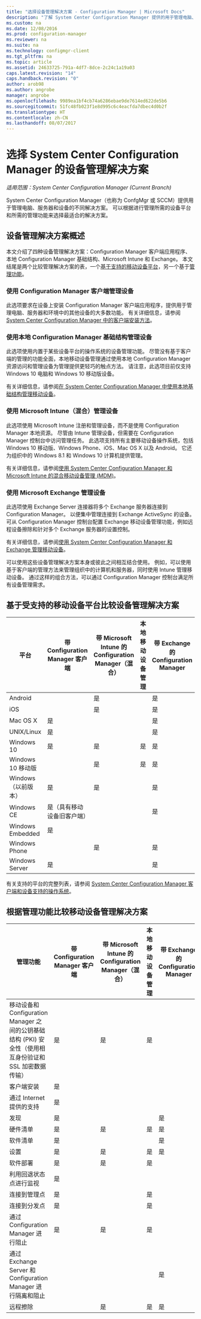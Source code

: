 ```yaml
---
title: "选择设备管理解决方案 - Configuration Manager | Microsoft Docs"
description: "了解 System Center Configuration Manager 提供的用于管理电脑、服务器和设备的解决方案。"
ms.custom: na
ms.date: 12/08/2016
ms.prod: configuration-manager
ms.reviewer: na
ms.suite: na
ms.technology: configmgr-client
ms.tgt_pltfrm: na
ms.topic: article
ms.assetid: 24633725-791a-4df7-8dce-2c24c1a19a03
caps.latest.revision: "14"
caps.handback.revision: "0"
author: arob98
ms.author: angrobe
manager: angrobe
ms.openlocfilehash: 9989ea1bf4cb74a6286ebae9de7614ed622de5b6
ms.sourcegitcommit: 51fc48fb023f1e8d995c6c4eacfda7dbec4d0b2f
ms.translationtype: HT
ms.contentlocale: zh-CN
ms.lasthandoff: 08/07/2017
---
```

# <a name="choose-a-device-management-solution-for-system-center-configuration-manager"></a>选择 System Center Configuration Manager 的设备管理解决方案

*适用范围：System Center Configuration Manager (Current Branch)*

System Center Configuration Manager（也称为 ConfgMgr 或 SCCM）提供用于管理电脑、服务器和设备的不同解决方案。 可以根据进行管理所需的设备平台和所需的管理功能来选择最适合的解决方案。  


##  <a name="overview-of-device-management-solutions"></a>设备管理解决方案概述  
 本文介绍了四种设备管理解决方案：Configuration Manager 客户端应用程序、本地 Configuration Manager 基础结构、Microsoft Intune 和 Exchange。 本文结尾是两个比较管理解决方案的表，一个[基于支持的移动设备平台](#compare-device-management-solutions-based-on-supported-mobile-device-platforms)，另一个基于[管理功能](#compare-mobile-device-management-solutions-based-on-management-functionality)。


###  <a name="manage-devices-with-the-configuration-manager-client"></a>使用 Configuration Manager 客户端管理设备  

此选项要求在设备上安装 Configuration Manager 客户端应用程序，提供用于管理电脑、服务器和环境中的其他设备的大多数功能。 有关详细信息，请参阅 [System Center Configuration Manager 中的客户端安装方法](/sccm/core/clients/deploy/plan/client-installation-methods)。  

###  <a name="manage-devices-with-on-premises-configuration-manager-infrastructure"></a>使用本地 Configuration Manager 基础结构管理设备  

此选项使用内置于某些设备平台的操作系统的设备管理功能。 尽管没有基于客户端的管理的功能全面，本地移动设备管理通过使用本地 Configuration Manager 资源访问和管理设备为管理提供更轻巧的触点方法。 请注意，此选项目前仅支持 Windows 10 电脑和 Windows 10 移动版设备。  

有关详细信息，请参阅[在 System Center Configuration Manager 中使用本地基础结构管理移动设备](../../mdm/understand/manage-mobile-devices-with-on-premises-infrastructure.md)。  

###  <a name="manage-devices-with-microsoft-intune-hybrid"></a>使用 Microsoft Intune（混合）管理设备  

此选项使用 Microsoft Intune 注册和管理设备，而不是使用 Configuration Manager 本地资源。 尽管由 Intune 管理设备，但需要在 Configuration Manager 控制台中访问管理任务。 此选项支持所有主要移动设备操作系统，包括 Windows 10 移动版、Windows Phone、iOS、Mac OS X 以及 Android。 它还为组织中的 Windows 8.1 和 Windows 10 计算机提供管理。  

有关详细信息，请参阅[使用 System Center Configuration Manager 和 Microsoft Intune 的混合移动设备管理 (MDM)](../../mdm/understand/hybrid-mobile-device-management.md)。  

###  <a name="manage-devices-with-microsoft-exchange"></a>使用 Microsoft Exchange 管理设备  

此选项使用 Exchange Server 连接器将多个 Exchange 服务器连接到 Configuration Manager。 以便集中管理连接到 Exchange ActiveSync 的设备。 可从 Configuration Manager 控制台配置 Exchange 移动设备管理功能，例如远程设备擦除和针对多个 Exchange 服务器的设置控制。  

有关详细信息，请参阅[使用 System Center Configuration Manager 和 Exchange 管理移动设备](../../mdm/deploy-use/manage-mobile-devices-with-exchange-activesync.md)。  

可以使用这些设备管理解决方案本身或彼此之间相互结合使用。 例如，可以使用基于客户端的管理方法来管理组织中的计算机和服务器，同时使用 Intune 管理移动设备。 通过这样的组合方法，可以通过 Configuration Manager 控制台满足所有设备管理需求。  

## <a name="compare-device-management-solutions-based-on-supported-mobile-device-platforms"></a>基于受支持的移动设备平台比较设备管理解决方案  

|平台|带 Configuration Manager 客户端|带 Microsoft Intune 的 Configuration Manager（混合）|本地移动设备管理|带 Exchange 的 Configuration Manager|  
|--------------|-------------------------------------------|-------------------------------------------------------------------|-------------------------------|-----------------------------------------|  
|Android||是||是|  
|iOS||是||是|  
|Mac OS X|是|||是|  
|UNIX/Linux|是|||是|  
|Windows 10|是|是|是|是|  
|Windows 10 移动版||是|是|是|  
|Windows（以前版本）|是|是||是|  
|Windows CE|是（具有移动设备旧客户端）|||是|  
|Windows Embedded|是||||  
|Windows Phone||是||是|  
|Windows Server|是|||是|  

 有关支持的平台的完整列表，请参阅 [System Center Configuration Manager 客户端和设备支持的操作系统](configs\supported-operating-systems-for-clients-and-devices.md)。

##  <a name="bkmk_comp2"></a> 根据管理功能比较移动设备管理解决方案  

|管理功能|带 Configuration Manager 客户端|带 Microsoft Intune 的 Configuration Manager（混合）|本地移动设备管理|带 Exchange 的 Configuration Manager|  
|------------------------------|-------------------------------------------|-------------------------------------------------------------------|-------------------------------|-----------------------------------------|  
|移动设备和 Configuration Manager 之间的公钥基础结构 (PKI) 安全性（使用相互身份验证和 SSL 加密数据传输）|是|是|是||  
|客户端安装|是||||  
|通过 Internet 提供的支持|是||||  
|发现|是|||是|  
|硬件清单|是|是|是|是|  
|软件清单|是|||是|  
|设置|是|是|是|是|  
|软件部署|是|是|是||  
|利用回退状态点进行监视|是||||  
|连接到管理点|是||是||  
|连接到分发点|是||是||  
|通过 Configuration Manager 进行阻止|是|是|是||  
|通过 Exchange Server 和 Configuration Manager 进行隔离和阻止||||是|  
|远程擦除| |是|是|是|  
